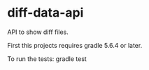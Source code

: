 # diff-data-api

API to show diff files.

First this projects requires gradle 5.6.4 or later.

To run the tests: gradle test
